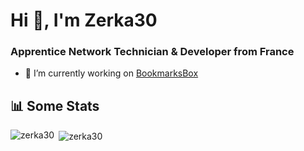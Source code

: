 <h1>Hi 👋, I'm Zerka30</h1>
<h3>Apprentice Network Technician & Developer from France </h3>

- 🤝 I’m currently working on [BookmarksBox](https://github.com/Cleymax/BookmarksBox)


<h2>📊 Some Stats</h2>

<p><img align="left" src="https://github-readme-stats.vercel.app/api/top-langs?username=zerka30&show_icons=true&locale=en&theme=dark" alt="zerka30" /></p>

<p>&nbsp;<img align="center" src="https://github-readme-stats.vercel.app/api?username=zerka30&show_icons=true&locale=en&theme=dark" alt="zerka30" /></p>
